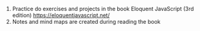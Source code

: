 1. Practice do exercises and projects in the book Eloquent JavaScript (3rd edition) https://eloquentjavascript.net/
2. Notes and mind maps are created during reading the book
